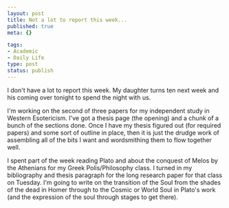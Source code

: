 ```yaml
--- 
layout: post
title: Not a lot to report this week...
published: true
meta: {}

tags: 
- Academic
- Daily Life
type: post
status: publish
---
```

I don't have a lot to report this week. My daughter turns ten next week and his coming over tonight to spend the night with us.

I'm working on the second of three papers for my independent study in Western Esotericism. I've got a thesis page (the opening) and a chunk of a bunch of the sections done. Once I have my thesis figured out (for required papers) and some sort of outline in place, then it is just the drudge work of assembling all of the bits I want and wordsmithing them to flow together well.

I spent part of the week reading Plato and about the conquest of Melos by the Athenians for my Greek Polis/Philosophy class. I turned in my bibliography and thesis paragraph for the long research paper for that class on Tuesday. I'm going to write on the transition of the Soul from the shades of the dead in Homer through to the Cosmic or World Soul in Plato's work (and the expression of the soul through stages to get there).
